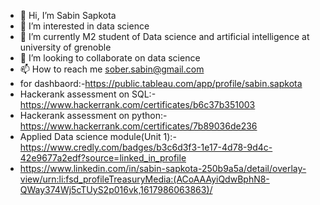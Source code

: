 - 👋 Hi, I’m Sabin Sapkota
- 👀 I’m interested in data science
- 🌱 I’m currently M2 student of Data science and artificial intelligence at university of grenoble
- 💞️ I’m looking to collaborate on data science
- 📫 How to reach me sober.sabin@gmail.com
- for dashbaord:-https://public.tableau.com/app/profile/sabin.sapkota
- Hackerank assessment on SQL:-https://www.hackerrank.com/certificates/b6c37b351003
- Hackerank assessment on python:-https://www.hackerrank.com/certificates/7b89036de236
- Applied Data science module(Unit 1):-https://www.credly.com/badges/b3c6d3f3-1e17-4d78-9d4c-42e9677a2edf?source=linked_in_profile
- https://www.linkedin.com/in/sabin-sapkota-250b9a5a/detail/overlay-view/urn:li:fsd_profileTreasuryMedia:(ACoAAAyiQdwBphN8-QWay374Wj5cTUyS2p016vk,1617986063863)/


